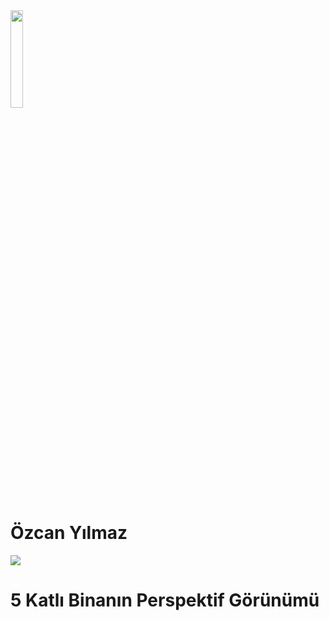 <img src="https://abl.gtu.edu.tr/html/mobil/gtu_logo_tr_500.png" width="20%">

# Özcan Yılmaz 

<img src="https://i.ibb.co/gyDzHBz/001.png">

# 5 Katlı Binanın Perspektif Görünümü
